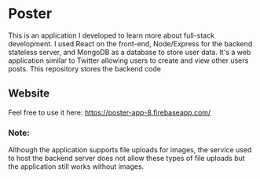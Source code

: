 # Poster

This is an application I developed to learn more about full-stack development. I used React on the front-end, Node/Express for the backend stateless server, and MongoDB as a database to store user data. It's a web application similar to Twitter allowing users to create and view other users posts. This repository stores the backend code 

## Website

Feel free to use it here: https://poster-app-8.firebaseapp.com/
### Note: 
Although the application supports file uploads for images, the service used to host the backend server does not allow these types of file uploads but the application still works without images.

